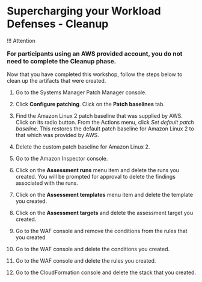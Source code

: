 # Supercharging your Workload Defenses - Cleanup

!!! Attention
    <p style="font-size:16px;">
      **For participants using an AWS provided account, you do not need to complete the Cleanup phase.**
    </p>

Now that you have completed this workshop, follow the steps below to clean up the artifacts that were created.

1.  Go to the Systems Manager Patch Manager console.

2.  Click **Configure patching**.  Click on the **Patch baselines** tab.

3.  Find the Amazon Linux 2 patch baseline that was supplied by AWS.  Click on its radio button.  From the Actions menu, click *Set default patch baseline*.  This restores the default patch baseline for Amazon Linux 2 to that which was provided by AWS.

4.  Delete the custom patch baseline for Amazon Linux 2.

5.  Go to the Amazon Inspector console.

6.  Click on the **Assessment runs** menu item and delete the runs you created.  You will be prompted for approval to delete the findings associated with the runs.

7.  Click on the **Assessment templates** menu item and delete the template you created.

8.  Click on the **Assessment targets** and delete the assessment target you created.

9. Go to the WAF console and remove the conditions from the rules that you created

10. Go to the WAF console and delete the conditions you created.

11. Go to the WAF console and delete the rules you created.

12.  Go to the CloudFormation console and delete the stack that you created.
